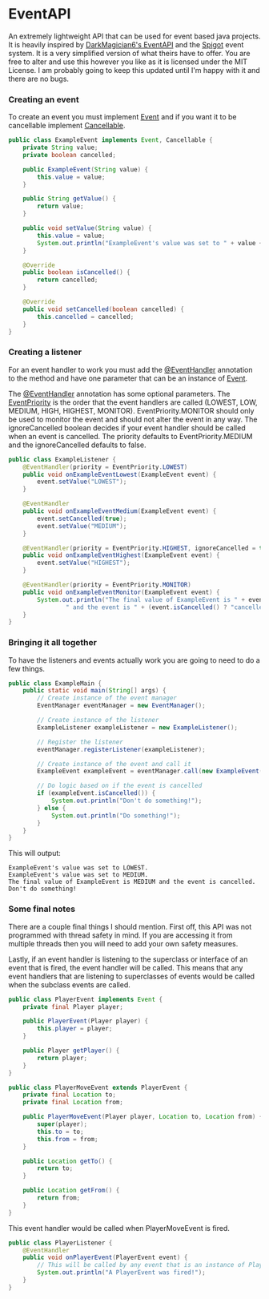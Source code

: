 # EventAPI
An extremely lightweight API that can be used for event based java projects. It is heavily inspired by [DarkMagician6's EventAPI](https://bitbucket.org/DarkMagician6/eventapi/src/master/) and the [Spigot](https://www.spigotmc.org/) event system. It is a very simplified version of what theirs have to offer. You are free to alter and use this however you like as it is licensed under the MIT License. I am probably going to keep this updated until I'm happy with it and there are no bugs.

### Creating an event
To create an event you must implement [Event](src/main/java/ca/nicbo/eventapi/event/Event.java) and if you want it to be cancellable implement [Cancellable](src/main/java/ca/nicbo/eventapi/event/Cancellable.java).

```java
public class ExampleEvent implements Event, Cancellable {
    private String value;
    private boolean cancelled;

    public ExampleEvent(String value) {
        this.value = value;
    }

    public String getValue() {
        return value;
    }

    public void setValue(String value) {
        this.value = value;
        System.out.println("ExampleEvent's value was set to " + value + ".");
    }

    @Override
    public boolean isCancelled() {
        return cancelled;
    }

    @Override
    public void setCancelled(boolean cancelled) {
        this.cancelled = cancelled;
    }
}
```

### Creating a listener
For an event handler to work you must add the [@EventHandler](src/main/java/ca/nicbo/eventapi/handler/EventHandler.java) annotation to the method and have one parameter that can be an instance of [Event](src/main/java/ca/nicbo/eventapi/event/Event.java).

The [@EventHandler](src/main/java/ca/nicbo/eventapi/handler/EventHandler.java) annotation has some optional parameters. The [EventPriority](src/main/java/ca/nicbo/eventapi/priority/EventPriority.java) is the order that the event handlers are called (LOWEST, LOW, MEDIUM, HIGH, HIGHEST, MONITOR). EventPriority.MONITOR should only be used to monitor the event and should not alter the event in any way. The ignoreCancelled boolean decides if your event handler should be called when an event is cancelled. The priority defaults to EventPriority.MEDIUM and the ignoreCancelled defaults to false.

```java
public class ExampleListener {
    @EventHandler(priority = EventPriority.LOWEST)
    public void onExampleEventLowest(ExampleEvent event) {
        event.setValue("LOWEST");
    }

    @EventHandler
    public void onExampleEventMedium(ExampleEvent event) {
        event.setCancelled(true);
        event.setValue("MEDIUM");
    }

    @EventHandler(priority = EventPriority.HIGHEST, ignoreCancelled = true)
    public void onExampleEventHighest(ExampleEvent event) {
        event.setValue("HIGHEST");
    }

    @EventHandler(priority = EventPriority.MONITOR)
    public void onExampleEventMonitor(ExampleEvent event) {
        System.out.println("The final value of ExampleEvent is " + event.getValue() +
                " and the event is " + (event.isCancelled() ? "cancelled." : "not cancelled."));
    }
}
```

### Bringing it all together
To have the listeners and events actually work you are going to need to do a few things.

```java
public class ExampleMain {
    public static void main(String[] args) {
        // Create instance of the event manager
        EventManager eventManager = new EventManager();

        // Create instance of the listener
        ExampleListener exampleListener = new ExampleListener();

        // Register the listener
        eventManager.registerListener(exampleListener);

        // Create instance of the event and call it
        ExampleEvent exampleEvent = eventManager.call(new ExampleEvent("Starting"));

        // Do logic based on if the event is cancelled
        if (exampleEvent.isCancelled()) {
            System.out.println("Don't do something!");
        } else {
            System.out.println("Do something!");
        }
    }
}
```

This will output:
```
ExampleEvent's value was set to LOWEST.
ExampleEvent's value was set to MEDIUM.
The final value of ExampleEvent is MEDIUM and the event is cancelled.
Don't do something!
```

### Some final notes
There are a couple final things I should mention. First off, this API was not programmed with thread safety in mind. If you are accessing it from multiple threads then you will need to add your own safety measures.

Lastly, if an event handler is listening to the superclass or interface of an event that is fired, the event handler will be called. This means that any event handlers that are listening to superclasses of events would be called when the subclass events are called.

```java
public class PlayerEvent implements Event {
    private final Player player;

    public PlayerEvent(Player player) {
        this.player = player;
    }

    public Player getPlayer() {
        return player;    
    }   
}
```

```java
public class PlayerMoveEvent extends PlayerEvent {
    private final Location to;  
    private final Location from;

    public PlayerMoveEvent(Player player, Location to, Location from) {
        super(player);
        this.to = to;
        this.from = from;
    }   

    public Location getTo() {
        return to;
    }

    public Location getFrom() {
        return from;
    }
}
```

This event handler would be called when PlayerMoveEvent is fired.

```java
public class PlayerListener {
    @EventHandler
    public void onPlayerEvent(PlayerEvent event) {
        // This will be called by any event that is an instance of PlayerEvent
        System.out.println("A PlayerEvent was fired!");
    }
}
```
